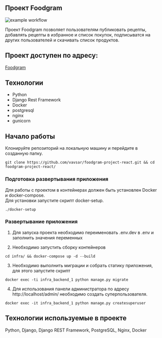## Проект Foodgram
![example workflow](https://github.com/vavsar/foodgram-project-react/actions/workflows/foodgram_workflow.yml/badge.svg)

Проект Foodgram позволяет пользователям публиковать рецепты, добавлять рецепты в избранное и список покупок, 
подписыватся на других пользователей и скачивать список продуктов.

## Проект доступен по адресу:
[Foodgram](http://84.252.137.235/)

## Технологии
- Python
- Django Rest Framework
- Docker
- postgresql
- nginx
- gunicorn

## Начало работы

Клонируйте репозиторий на локальную машину и перейдите в созданную папку.
```
git clone https://github.com/vavsar/foodgram-project-react.git && cd foodgram-project-react/
```

### Подготовка развертывания приложения

Для работы с проектом в контейнерах должен быть установлен Docker и docker-compose.  
Для установки запустите скрипт docker-setup.
```
./docker-setup
```

### Развертывание приложения
1. Для запуска проекта необходимо переименовать .env.dev в .env и заполнить значения переменных  

2. Необходимо запустить сборку контейнеров
```
cd infra/ && docker-compose up -d --build
```
3. Необходимо выполнить миграции и собрать статику приложения, для этого запустите скрипт
```
docker exec -ti infra_backend_1 python manage.py migrate
```
4. Для использования панели администратора по адресу http://localhost/admin/ необходимо создать суперпользователя.
```
docker exec -it infra_backend_1 python manage.py createsuperuser
```

## Технологии используемые в проекте
Python, Django, Django REST Framework, PostgreSQL, Nginx, Docker
